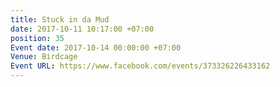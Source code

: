 ```yaml
---
title: Stuck in da Mud
date: 2017-10-11 10:17:00 +07:00
position: 35
Event date: 2017-10-14 00:00:00 +07:00
Venue: Birdcage
Event URL: https://www.facebook.com/events/373326226433162
---
```



